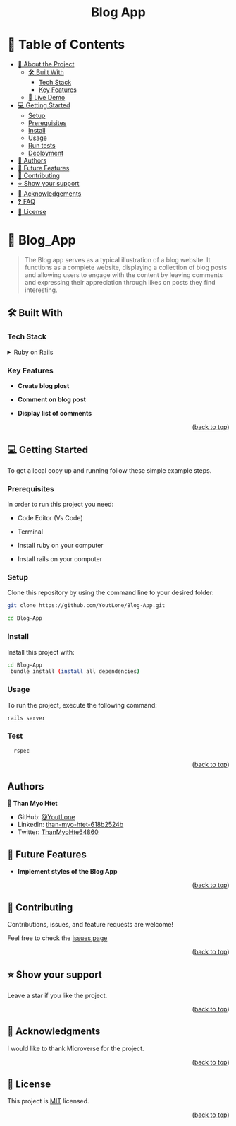 <div align="center">
  <h1>Blog App</h1>
</div>
<a name="readme-top"></a>

# 📗 Table of Contents

- [📖 About the Project](#about-project)
  - [🛠 Built With](#built-with)
    - [Tech Stack](#tech-stack)
    - [Key Features](#key-features)
  - [🚀 Live Demo](#live-demo)
- [💻 Getting Started](#getting-started)
  - [Setup](#setup)
  - [Prerequisites](#prerequisites)
  - [Install](#install)
  - [Usage](#usage)
  - [Run tests](#run-tests)
  - [Deployment](#triangular_flag_on_post-deployment)
- [👥 Authors](#authors)
- [🔭 Future Features](#future-features)
- [🤝 Contributing](#contributing)
- [⭐️ Show your support](#support)
- [🙏 Acknowledgements](#acknowledgements)
- [❓ FAQ](#faq)
- [📝 License](#license)


# 📖 Blog_App <a name="about-project"></a>

> The Blog app serves as a typical illustration of a blog website. It functions as a complete website, displaying a collection of blog posts and allowing users to engage with the content by leaving comments and expressing their appreciation through likes on posts they find interesting.


## 🛠 Built With <a name="built-with"></a>

### Tech Stack <a name="tech-stack"></a>

<details>
  <summary>Ruby on Rails</summary>
  <ul>
    <li><a href="https://ruby-doc.org/core-3.1.2/">Ruby</a></li>
  </ul>
    <ul>
    <li><a href="https://ruby-doc.org/core-3.1.2/">Rails</a></li>
  </ul>
</details>

### Key Features <a name="key-features"></a>

- **Create blog plost**

- **Comment on blog post**

- **Display list of comments**

<p align="right">(<a href="#readme-top">back to top</a>)</p>

## 💻 Getting Started <a name="getting-started"></a>

To get a local copy up and running follow these simple example steps.

### Prerequisites

In order to run this project you need:

- Code Editor (Vs Code)

- Terminal

- Install ruby on your computer

- Install rails on your computer

### Setup

Clone this repository by using the command line to your desired folder:  

```sh
git clone https://github.com/YoutLone/Blog-App.git

cd Blog-App
```

### Install

Install this project with:

```sh
cd Blog-App
 bundle install (install all dependencies)
```

### Usage

To run the project, execute the following command:

```sh
rails server
```

### Test

```sh
  rspec
```

<p align="right">(<a href="#readme-top">back to top</a>)</p>

## Authors <a name="authors"></a>

👤 **Than Myo Htet**

- GitHub: [@YoutLone](https://github.com/YoutLone)
- LinkedIn: [than-myo-htet-618b2524b](https://linkedin.com/in/than-myo-htet-618b2524b)
- Twitter: [ThanMyoHte64860](https://twitter.com/ThanMyoHte64860)


## 🔭 Future Features <a name="future-features"></a>

- **Implement styles of the Blog App**

<p align="right">(<a href="#readme-top">back to top</a>)</p>


## 🤝 Contributing <a name="contributing"></a>

Contributions, issues, and feature requests are welcome!

Feel free to check the [issues page](https://github.com/YoutLone/Blog-App/issues)


<p align="right">(<a href="#readme-top">back to top</a>)</p>


## ⭐️ Show your support <a name="support"></a>

Leave a star if you like the project.

<p align="right">(<a href="#readme-top">back to top</a>)</p>

## 🙏 Acknowledgments <a name="acknowledgements"></a>

I would like to thank Microverse for the project.

<p align="right">(<a href="#readme-top">back to top</a>)</p>

## 📝 License <a name="license"></a>

This project is [MIT](https://github.com/YoutLone/Blog-App/blob/main/LICENSE) licensed.

<p align="right">(<a href="#readme-top">back to top</a>)</p>